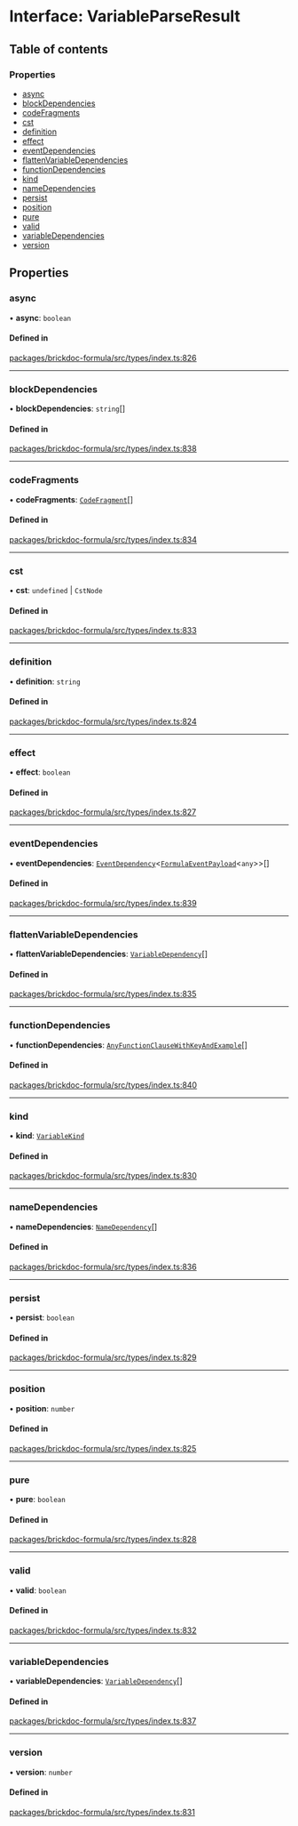 # Interface: VariableParseResult

## Table of contents

### Properties

- [async](VariableParseResult.md#async)
- [blockDependencies](VariableParseResult.md#blockdependencies)
- [codeFragments](VariableParseResult.md#codefragments)
- [cst](VariableParseResult.md#cst)
- [definition](VariableParseResult.md#definition)
- [effect](VariableParseResult.md#effect)
- [eventDependencies](VariableParseResult.md#eventdependencies)
- [flattenVariableDependencies](VariableParseResult.md#flattenvariabledependencies)
- [functionDependencies](VariableParseResult.md#functiondependencies)
- [kind](VariableParseResult.md#kind)
- [nameDependencies](VariableParseResult.md#namedependencies)
- [persist](VariableParseResult.md#persist)
- [position](VariableParseResult.md#position)
- [pure](VariableParseResult.md#pure)
- [valid](VariableParseResult.md#valid)
- [variableDependencies](VariableParseResult.md#variabledependencies)
- [version](VariableParseResult.md#version)

## Properties

### <a id="async" name="async"></a> async

• **async**: `boolean`

#### Defined in

[packages/brickdoc-formula/src/types/index.ts:826](https://github.com/brickdoc/brickdoc/blob/main/packages/brickdoc-formula/src/types/index.ts#L826)

___

### <a id="blockdependencies" name="blockdependencies"></a> blockDependencies

• **blockDependencies**: `string`[]

#### Defined in

[packages/brickdoc-formula/src/types/index.ts:838](https://github.com/brickdoc/brickdoc/blob/main/packages/brickdoc-formula/src/types/index.ts#L838)

___

### <a id="codefragments" name="codefragments"></a> codeFragments

• **codeFragments**: [`CodeFragment`](../README.md#codefragment)[]

#### Defined in

[packages/brickdoc-formula/src/types/index.ts:834](https://github.com/brickdoc/brickdoc/blob/main/packages/brickdoc-formula/src/types/index.ts#L834)

___

### <a id="cst" name="cst"></a> cst

• **cst**: `undefined` \| `CstNode`

#### Defined in

[packages/brickdoc-formula/src/types/index.ts:833](https://github.com/brickdoc/brickdoc/blob/main/packages/brickdoc-formula/src/types/index.ts#L833)

___

### <a id="definition" name="definition"></a> definition

• **definition**: `string`

#### Defined in

[packages/brickdoc-formula/src/types/index.ts:824](https://github.com/brickdoc/brickdoc/blob/main/packages/brickdoc-formula/src/types/index.ts#L824)

___

### <a id="effect" name="effect"></a> effect

• **effect**: `boolean`

#### Defined in

[packages/brickdoc-formula/src/types/index.ts:827](https://github.com/brickdoc/brickdoc/blob/main/packages/brickdoc-formula/src/types/index.ts#L827)

___

### <a id="eventdependencies" name="eventdependencies"></a> eventDependencies

• **eventDependencies**: [`EventDependency`](EventDependency.md)<[`FormulaEventPayload`](FormulaEventPayload.md)<`any`\>\>[]

#### Defined in

[packages/brickdoc-formula/src/types/index.ts:839](https://github.com/brickdoc/brickdoc/blob/main/packages/brickdoc-formula/src/types/index.ts#L839)

___

### <a id="flattenvariabledependencies" name="flattenvariabledependencies"></a> flattenVariableDependencies

• **flattenVariableDependencies**: [`VariableDependency`](VariableDependency.md)[]

#### Defined in

[packages/brickdoc-formula/src/types/index.ts:835](https://github.com/brickdoc/brickdoc/blob/main/packages/brickdoc-formula/src/types/index.ts#L835)

___

### <a id="functiondependencies" name="functiondependencies"></a> functionDependencies

• **functionDependencies**: [`AnyFunctionClauseWithKeyAndExample`](../README.md#anyfunctionclausewithkeyandexample)[]

#### Defined in

[packages/brickdoc-formula/src/types/index.ts:840](https://github.com/brickdoc/brickdoc/blob/main/packages/brickdoc-formula/src/types/index.ts#L840)

___

### <a id="kind" name="kind"></a> kind

• **kind**: [`VariableKind`](../README.md#variablekind)

#### Defined in

[packages/brickdoc-formula/src/types/index.ts:830](https://github.com/brickdoc/brickdoc/blob/main/packages/brickdoc-formula/src/types/index.ts#L830)

___

### <a id="namedependencies" name="namedependencies"></a> nameDependencies

• **nameDependencies**: [`NameDependency`](NameDependency.md)[]

#### Defined in

[packages/brickdoc-formula/src/types/index.ts:836](https://github.com/brickdoc/brickdoc/blob/main/packages/brickdoc-formula/src/types/index.ts#L836)

___

### <a id="persist" name="persist"></a> persist

• **persist**: `boolean`

#### Defined in

[packages/brickdoc-formula/src/types/index.ts:829](https://github.com/brickdoc/brickdoc/blob/main/packages/brickdoc-formula/src/types/index.ts#L829)

___

### <a id="position" name="position"></a> position

• **position**: `number`

#### Defined in

[packages/brickdoc-formula/src/types/index.ts:825](https://github.com/brickdoc/brickdoc/blob/main/packages/brickdoc-formula/src/types/index.ts#L825)

___

### <a id="pure" name="pure"></a> pure

• **pure**: `boolean`

#### Defined in

[packages/brickdoc-formula/src/types/index.ts:828](https://github.com/brickdoc/brickdoc/blob/main/packages/brickdoc-formula/src/types/index.ts#L828)

___

### <a id="valid" name="valid"></a> valid

• **valid**: `boolean`

#### Defined in

[packages/brickdoc-formula/src/types/index.ts:832](https://github.com/brickdoc/brickdoc/blob/main/packages/brickdoc-formula/src/types/index.ts#L832)

___

### <a id="variabledependencies" name="variabledependencies"></a> variableDependencies

• **variableDependencies**: [`VariableDependency`](VariableDependency.md)[]

#### Defined in

[packages/brickdoc-formula/src/types/index.ts:837](https://github.com/brickdoc/brickdoc/blob/main/packages/brickdoc-formula/src/types/index.ts#L837)

___

### <a id="version" name="version"></a> version

• **version**: `number`

#### Defined in

[packages/brickdoc-formula/src/types/index.ts:831](https://github.com/brickdoc/brickdoc/blob/main/packages/brickdoc-formula/src/types/index.ts#L831)
